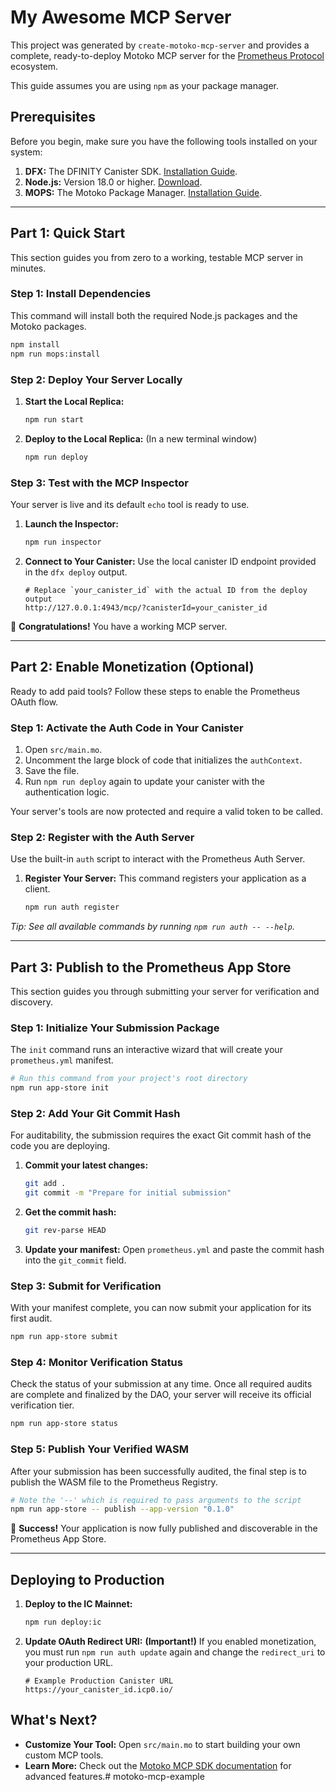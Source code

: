 # My Awesome MCP Server

This project was generated by `create-motoko-mcp-server` and provides a complete, ready-to-deploy Motoko MCP server for the [Prometheus Protocol](https://github.com/prometheus-protocol/prometheus-protocol) ecosystem.

This guide assumes you are using `npm` as your package manager.

## Prerequisites

Before you begin, make sure you have the following tools installed on your system:

1.  **DFX:** The DFINITY Canister SDK. [Installation Guide](https://dfinity.org/developers).
2.  **Node.js:** Version 18.0 or higher. [Download](https://nodejs.org/).
3.  **MOPS:** The Motoko Package Manager. [Installation Guide](https://mops.one/docs/install).

---

## Part 1: Quick Start

This section guides you from zero to a working, testable MCP server in minutes.

### Step 1: Install Dependencies

This command will install both the required Node.js packages and the Motoko packages.

```bash
npm install
npm run mops:install
```

### Step 2: Deploy Your Server Locally

1.  **Start the Local Replica:**
    ```bash
    npm run start
    ```
2.  **Deploy to the Local Replica:** (In a new terminal window)
    ```bash
    npm run deploy
    ```

### Step 3: Test with the MCP Inspector

Your server is live and its default `echo` tool is ready to use.

1.  **Launch the Inspector:**
    ```bash
    npm run inspector
    ```
2.  **Connect to Your Canister:** Use the local canister ID endpoint provided in the `dfx deploy` output.
    ```
    # Replace `your_canister_id` with the actual ID from the deploy output
    http://127.0.0.1:4943/mcp/?canisterId=your_canister_id
    ```
🎉 **Congratulations!** You have a working MCP server.

---

## Part 2: Enable Monetization (Optional)

Ready to add paid tools? Follow these steps to enable the Prometheus OAuth flow.

### Step 1: Activate the Auth Code in Your Canister

1.  Open `src/main.mo`.
2.  Uncomment the large block of code that initializes the `authContext`.
3.  Save the file.
4.  Run `npm run deploy` again to update your canister with the authentication logic.

Your server's tools are now protected and require a valid token to be called.

### Step 2: Register with the Auth Server

Use the built-in `auth` script to interact with the Prometheus Auth Server.

1.  **Register Your Server:** This command registers your application as a client.
    ```bash
    npm run auth register
    ```

*Tip: See all available commands by running `npm run auth -- --help`.*

---

## Part 3: Publish to the Prometheus App Store

This section guides you through submitting your server for verification and discovery.

### Step 1: Initialize Your Submission Package

The `init` command runs an interactive wizard that will create your `prometheus.yml` manifest.

```bash
# Run this command from your project's root directory
npm run app-store init
```

### Step 2: Add Your Git Commit Hash

For auditability, the submission requires the exact Git commit hash of the code you are deploying.

1.  **Commit your latest changes:**
    ```bash
    git add .
    git commit -m "Prepare for initial submission"
    ```
2.  **Get the commit hash:**
    ```bash
    git rev-parse HEAD
    ```
3.  **Update your manifest:** Open `prometheus.yml` and paste the commit hash into the `git_commit` field.

### Step 3: Submit for Verification

With your manifest complete, you can now submit your application for its first audit.

```bash
npm run app-store submit
```

### Step 4: Monitor Verification Status

Check the status of your submission at any time. Once all required audits are complete and finalized by the DAO, your server will receive its official verification tier.

```bash
npm run app-store status
```

### Step 5: Publish Your Verified WASM

After your submission has been successfully audited, the final step is to publish the WASM file to the Prometheus Registry.

```bash
# Note the '--' which is required to pass arguments to the script
npm run app-store -- publish --app-version "0.1.0"
```

🎉 **Success!** Your application is now fully published and discoverable in the Prometheus App Store.

---

## Deploying to Production

1.  **Deploy to the IC Mainnet:**
    ```bash
    npm run deploy:ic
    ```

2.  **Update OAuth Redirect URI:** **(Important!)** If you enabled monetization, you must run `npm run auth update` again and change the `redirect_uri` to your production URL.
    ```
    # Example Production Canister URL
    https://your_canister_id.icp0.io/
    ```

## What's Next?

-   **Customize Your Tool:** Open `src/main.mo` to start building your own custom MCP tools.
-   **Learn More:** Check out the [Motoko MCP SDK documentation](https://github.com/prometheus-protocol/motoko-sdk) for advanced features.# motoko-mcp-example
